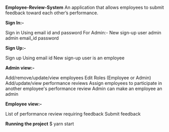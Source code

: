 **Employee-Review-System**
An application that allows employees to submit feedback toward each other’s performance.

**Sign In:-**

Sign in Using email id and password
For Admin:-
New sign-up user admin 
admin email_id
password

**Sign Up:-**

Sign up Using email id
New sign-up user is an employee

**Admin view:-**

Add/remove/update/view employees
Edit Roles (Employee or Admin)
Add/update/view performance reviews
Assign employees to participate in another employee's performance review
Admin can make an employee an admin

**Employee view:-**

List of performance review requiring feedback
Submit feedback

**Running the project**
$ yarn start

